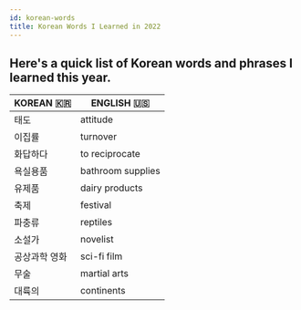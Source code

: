 ```yaml
---
id: korean-words
title: Korean Words I Learned in 2022
---
```


## Here's a quick list of Korean words and phrases I learned this year.

| KOREAN 🇰🇷    | ENGLISH 🇺🇸      |
|------------  | -----------    |
| 태도          | attitude       |
| 이집률        | turnover           |
| 화답하다      | to reciprocate |
| 욕실용품       | bathroom supplies |
| 유제품        | dairy products |
| 축제        |  festival  |
| 파충류        |  reptiles  |
| 소설가        |  novelist |
| 공상과학 영화     | sci-fi film |
| 무술        | martial arts |
| 대륙의  | continents  |


